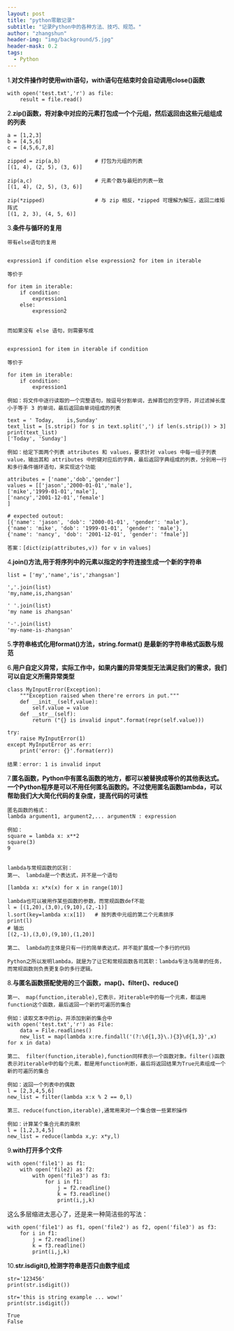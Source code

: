 ```yaml
---
layout: post
title: "python零散记录"
subtitle: "记录Python中的各种方法、技巧、规范。"
author: "zhangshun"
header-img: "img/background/5.jpg"
header-mask: 0.2
tags:
  - Python
---
```


1.**对文件操作时使用with语句，with语句在结束时会自动调用close()函数**

```
with open('test.txt','r') as file:
	result = file.read()
```

2.**zip()函数，将对象中对应的元素打包成一个个元组，然后返回由这些元组组成的列表**

```
a = [1,2,3]
b = [4,5,6]
c = [4,5,6,7,8]

zipped = zip(a,b)			# 打包为元组的列表
[(1, 4), (2, 5), (3, 6)]

zip(a,c)					# 元素个数与最短的列表一致
[(1, 4), (2, 5), (3, 6)]

zip(*zipped)				# 与 zip 相反，*zipped 可理解为解压，返回二维矩阵式
[(1, 2, 3), (4, 5, 6)]
```

3.**条件与循环的复用**

```
带有else语句的复用


expression1 if condition else expression2 for item in iterable

等价于

for item in iterable:
	if condition:
		expression1
	else:
		expression2
 

而如果没有 else 语句，则需要写成


expression1 for item in iterable if condition

等价于

for item in iterable:
	if condition:
		expression1

例如：将文件中逐行读取的一个完整语句，按逗号分割单词，去掉首位的空字符，并过滤掉长度小于等于 3 的单词，最后返回由单词组成的列表

text = ' Today,    is,Sunday'
text_list = [s.strip() for s in text.split(',') if len(s.strip()) > 3]
print(text_list)
['Today', 'Sunday']

例如：给定下面两个列表 attributes 和 values，要求针对 values 中每一组子列表 value，输出其和 attributes 中的键对应后的字典，最后返回字典组成的列表，分别用一行和多行条件循环语句，来实现这个功能

attributes = ['name','dob','gender']
values = [['jason','2000-01-01','male'],
['mike','1999-01-01','male'],
['nancy','2001-12-01','female']
]

# expected outout:
[{'name': 'jason', 'dob': '2000-01-01', 'gender': 'male'},
{'name': 'mike', 'dob': '1999-01-01', 'gender': 'male'},
{'name': 'nancy', 'dob': '2001-12-01', 'gender': 'fmale'}]

答案：[dict(zip(attributes,v)) for v in values]
```

4.**join()方法,用于将序列中的元素以指定的字符连接生成一个新的字符串**

```
list = ['my','name','is','zhangsan']

','.join(list)
'my,name,is,zhangsan'

' '.join(list)
'my name is zhangsan'

'-'.join(list)
'my-name-is-zhangsan'
```

5.**字符串格式化用format()方法，string.format() 是最新的字符串格式函数与规范**

6.**用户自定义异常，实际工作中，如果内置的异常类型无法满足我们的需求，我们可以自定义所需异常类型**

```
class MyInputError(Exception):
	"""Exception raised when there're errors in put."""
	def __init__(self,value):
		self.value = value
	def __str__(self):
		return ("{} is invalid input".format(repr(self.value)))

try:
	raise MyInputError(1)
except MyInputError as err:
	print('error: {}'.format(err))

结果：error: 1 is invalid input
```

7.**匿名函数，Python中有匿名函数的地方，都可以被替换成等价的其他表达式。一个Python程序是可以不用任何匿名函数的。不过使用匿名函数lambda，可以帮助我们大大简化代码的复杂度，提高代码的可读性**

```
匿名函数的格式：
lambda argument1, argument2,... argumentN : expression

例如：
square = lambda x: x**2
square(3)
9


lambda与常规函数的区别：
第一、 lambda是一个表达式，并不是一个语句

[lambda x: x*x(x) for x in range(10)]

lambda也可以被用作某些函数的参数，而常规函数def不能
l = [(1,20),(3,0),(9,10),(2,-1)]
l.sort(key=lambda x:x[1])	# 按列表中元组的第二个元素排序
print(l)
# 输出
[(2,-1),(3,0),(9,10),(1,20)]

第二、 lambda的主体是只有一行的简单表达式，并不能扩展成一个多行的代码

Python之所以发明lambda，就是为了让它和常规函数各司其职：lambda专注与简单的任务，而常规函数则负责更复杂的多行逻辑。
```

8.**与匿名函数搭配使用的三个函数，map()、filter()、reduce()**

```
第一、 map(function,iterable),它表示，对iterable中的每一个元素，都运用function这个函数，最后返回一个新的可遍历的集合

例如：读取文本中的ip，并添加到新的集合中
with open('test.txt','r') as File:
	data = File.readlines()
	new_list = map(lambda x:re.findall('(?:\d{1,3}\.){3}\d{1,3}',x) for x in data)

第二、 filter(function,iterable),function同样表示一个函数对象。filter()函数表示对iterable中的每个元素，都是用function判断，最后将返回结果为True元素组成一个新的可遍历的集合

例如：返回一个列表中的偶数
l = [2,3,4,5,6]
new_list = filter(lambda x:x % 2 == 0,l)

第三、reduce(function,iterable),通常用来对一个集合做一些累积操作

例如：计算某个集合元素的乘积
l = [1,2,3,4,5]
new_list = reduce(lambda x,y: x*y,l)
```

9.**with打开多个文件**

```
with open('file1') as f1:
    with open('file2) as f2:
        with open('file3') as f3:
            for i in f1:
                j = f2.readline()
                k = f3.readline()
                print(i,j,k)
```
这么多层缩进太恶心了，还是来一种简洁些的写法：
```
with open('file1') as f1, open('file2') as f2, open('file3') as f3:
    for i in f1:
        j = f2.readline()
        k = f3.readline()
        print(i,j,k)
```

10.**str.isdigit(),检测字符串是否只由数字组成**

```
str='123456'
print(str.isdigit())

str='this is string example ... wow!'
print(str.isdigit())

True
False
```
